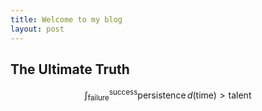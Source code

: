 ```yaml
---
title: Welcome to my blog
layout: post
---
```


## The Ultimate Truth

$$\int_{\text{failure}}^{\text{success}} \text{persistence} \, d(\text{time}) > \text{talent}$$
